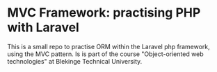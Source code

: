 # MVC Framework: practising PHP with Laravel

This is a small repo to practise ORM within the Laravel php framework, using
the MVC pattern. Is is part of the course "Object-oriented web technologies" at
Blekinge Technical University.
